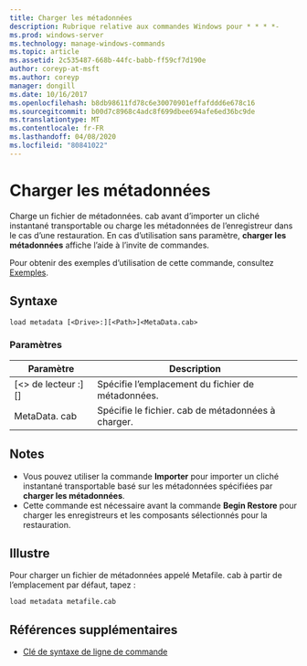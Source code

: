 ```yaml
---
title: Charger les métadonnées
description: Rubrique relative aux commandes Windows pour * * * *-
ms.prod: windows-server
ms.technology: manage-windows-commands
ms.topic: article
ms.assetid: 2c535487-668b-44fc-babb-ff59cf7d190e
author: coreyp-at-msft
ms.author: coreyp
manager: dongill
ms.date: 10/16/2017
ms.openlocfilehash: b8db98611fd78c6e30070901effafddd6e678c16
ms.sourcegitcommit: b00d7c8968c4adc8f699dbee694afe6ed36bc9de
ms.translationtype: MT
ms.contentlocale: fr-FR
ms.lasthandoff: 04/08/2020
ms.locfileid: "80841022"
---
```

# <a name="load-metadata"></a>Charger les métadonnées



Charge un fichier de métadonnées. cab avant d’importer un cliché instantané transportable ou charge les métadonnées de l’enregistreur dans le cas d’une restauration. En cas d’utilisation sans paramètre, **charger les métadonnées** affiche l’aide à l’invite de commandes.

Pour obtenir des exemples d’utilisation de cette commande, consultez [Exemples](#BKMK_examples).

## <a name="syntax"></a>Syntaxe

```
load metadata [<Drive>:][<Path>]<MetaData.cab>
```

### <a name="parameters"></a>Paramètres

|Paramètre|Description|
|---------|-----------|
|[\<> de lecteur :] [<Path>]|Spécifie l’emplacement du fichier de métadonnées.|
|MetaData. cab|Spécifie le fichier. cab de métadonnées à charger.|

## <a name="remarks"></a>Notes

-   Vous pouvez utiliser la commande **Importer** pour importer un cliché instantané transportable basé sur les métadonnées spécifiées par **charger les métadonnées**.
-   Cette commande est nécessaire avant la commande **Begin Restore** pour charger les enregistreurs et les composants sélectionnés pour la restauration.

## <a name="examples"></a><a name=BKMK_examples></a>Illustre

Pour charger un fichier de métadonnées appelé Metafile. cab à partir de l’emplacement par défaut, tapez :
```
load metadata metafile.cab
```

## <a name="additional-references"></a>Références supplémentaires

- [Clé de syntaxe de ligne de commande](command-line-syntax-key.md)